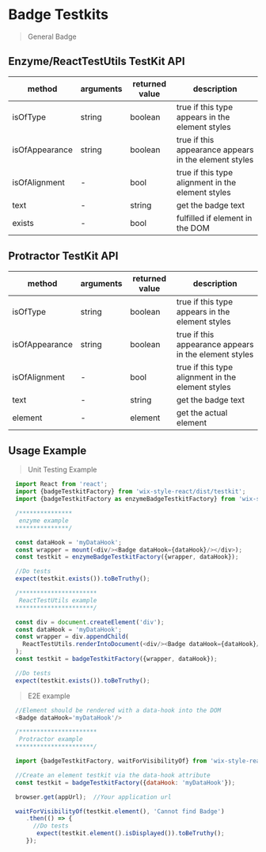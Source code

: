 # Badge Testkits

> General Badge

## Enzyme/ReactTestUtils TestKit API

| method | arguments | returned value | description |
|--------|-----------|----------------|-------------|
| isOfType | string | boolean | true if this type appears in the element styles |
| isOfAppearance | string | boolean | true if this appearance appears in the element styles  |
| isOfAlignment | - | bool | true if this type alignment in the element styles |
| text | - | string | get the badge text |
| exists | - | bool | fulfilled if element in the DOM |

## Protractor TestKit API

| method | arguments | returned value | description |
|--------|-----------|----------------|-------------|
| isOfType | string | boolean | true if this type appears in the element styles |
| isOfAppearance | string | boolean | true if this appearance appears in the element styles  |
| isOfAlignment | - | bool | true if this type alignment in the element styles |
| text | - | string | get the badge text |
| element | - | element | get the actual element |

## Usage Example

> Unit Testing Example
```javascript
  import React from 'react';
  import {badgeTestkitFactory} from 'wix-style-react/dist/testkit';
  import {badgeTestkitFactory as enzymeBadgeTestkitFactory} from 'wix-style-react/dist/testkit/enzyme';

  /***************
   enzyme example
  ***************/

  const dataHook = 'myDataHook';
  const wrapper = mount(<div/><Badge dataHook={dataHook}/></div>);
  const testkit = enzymeBadgeTestkitFactory({wrapper, dataHook});

  //Do tests
  expect(testkit.exists()).toBeTruthy();

  /**********************
   ReactTestUtils example
  **********************/

  const div = document.createElement('div');
  const dataHook = 'myDataHook';
  const wrapper = div.appendChild(
    ReactTestUtils.renderIntoDocument(<div/><Badge dataHook={dataHook}/></div>, {dataHook})
  );
  const testkit = badgeTestkitFactory({wrapper, dataHook});

  //Do tests
  expect(testkit.exists()).toBeTruthy();
```


> E2E example
```javascript
  //Element should be rendered with a data-hook into the DOM
  <Badge dataHook='myDataHook'/>

  /**********************
   Protractor example
  **********************/

  import {badgeTestkitFactory, waitForVisibilityOf} from 'wix-style-react/dist/testkit/protractor';

  //Create an element testkit via the data-hook attribute
  const testkit = badgeTestkitFactory({dataHook: 'myDataHook'});

  browser.get(appUrl);  //Your application url

  waitForVisibilityOf(testkit.element(), 'Cannot find Badge')
     .then(() => {
       //Do tests
        expect(testkit.element().isDisplayed()).toBeTruthy();
     });
```
